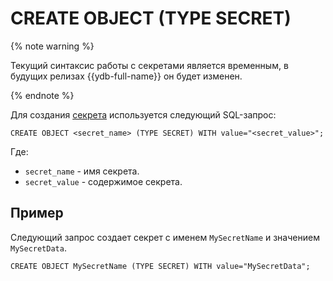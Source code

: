 # CREATE OBJECT (TYPE SECRET)

{% note warning %}

Текущий синтаксис работы с секретами является временным, в будущих релизах {{ydb-full-name}} он будет изменен.

{% endnote %}

Для создания [секрета](../../../concepts/datamodel/secrets.md) используется следующий SQL-запрос:

```yql
CREATE OBJECT <secret_name> (TYPE SECRET) WITH value="<secret_value>";
```

Где:

* `secret_name` - имя секрета.
* `secret_value` - содержимое секрета.

## Пример

Следующий запрос создает секрет с именем `MySecretName` и значением `MySecretData`.

```yql
CREATE OBJECT MySecretName (TYPE SECRET) WITH value="MySecretData";
```
